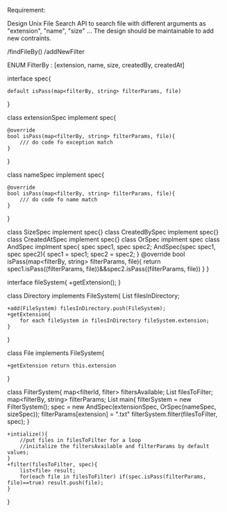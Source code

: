 Requirement:

Design Unix File Search API to search file with different arguments as "extension", "name", "size" ...
The design should be maintainable to add new contraints.


/findFileBy()
/addNewFilter

ENUM FilterBy : [extension, name, size, createdBy, createdAt]




interface spec{

    default isPass(map<filterBy, string> filterParams, file)
}

class extensionSpec implement spec{

    @override
    bool isPass(map<filterBy, string> filterParams, file){
        /// do code fo exception match
    }
}

class nameSpec implement spec{

    @override
    bool isPass(map<filterBy, string> filterParams, file){
        /// do code fo name match
    }
}

class SizeSpec implement spec{}
class CreatedBySpec implement spec{}
class CreatedAtSpec implement spec{}
class OrSpec implment spec
class AndSpec implment spec{
    spec spec1, spec spec2;
    AndSpec(spec spec1, spec spec2){
        spec1 = spec1; spec2 = spec2;
    }
    @override
    bool isPass(map<filterBy, string> filterParams, file){
        return spec1.isPass((filterParams, file))&&spec2.isPass((filterParams, file))
    }
}

interface fileSystem{
    +getExtension();
}

class Directory implements FileSystem{
    List<FileSystem> filesInDirectory;
    
    +add(FileSystem) filesInDirectory.push(FileSystem);
    +getExtension{
        for each fileSystem in filesInDirectory fileSystem.extension;
    }
}

class File implements FileSystem{

    +getExtension return this.extension
}

class FilterSystem{
    map<filterId, filter> filtersAvailable; List<file> filesToFilter;  map<filterBy, string> filterParams;
    List<Directory> 
    main{
        filterSystem = new FilterSystem();
        spec = new AndSpec(extensionSpec, OrSpec(nameSpec, sizeSpec)); filterParams[extension] = ".txt"
        filterSystem.filter(filesToFilter, spec);
    }

    +intialize(){
        //put files in filesToFilter for a loop
        //iniitalize the filtersAvailable and filterParams by default values;
    }
    +filter(filesToFilter, spec){
        list<file> result;
        for(each file in filesToFilter) if(spec.isPass(filterParams, file)==true) result.push(file);
    }
}


